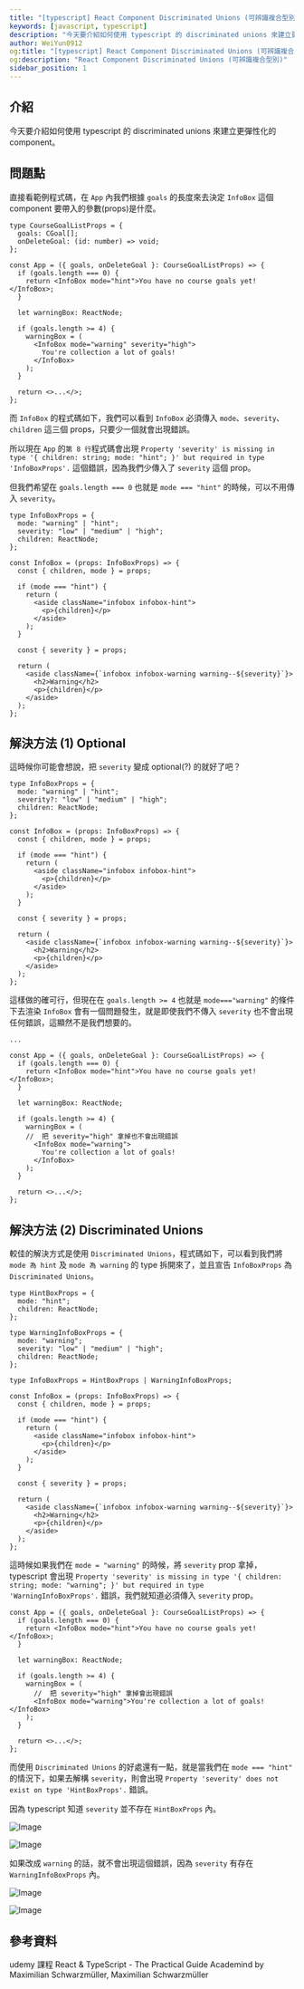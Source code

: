 ```yaml
---
title: "[typescript] React Component Discriminated Unions (可辨識複合型別)"
keywords: [javascript, typescript]
description: "今天要介紹如何使用 typescript 的 discriminated unions 來建立更彈性化的 component。"
author: WeiYun0912
og:title: "[typescript] React Component Discriminated Unions (可辨識複合型別)"
og:description: "React Component Discriminated Unions (可辨識複合型別)"
sidebar_position: 1
---
```


## 介紹

今天要介紹如何使用 typescript 的 discriminated unions 來建立更彈性化的 component。

## 問題點

直接看範例程式碼，在 `App` 內我們根據 `goals` 的長度來去決定 `InfoBox` 這個 component 要帶入的參數(props)是什麼。

```tsx title='App.tsx' showLineNumbers {8,15}
type CourseGoalListProps = {
  goals: CGoal[];
  onDeleteGoal: (id: number) => void;
};

const App = ({ goals, onDeleteGoal }: CourseGoalListProps) => {
  if (goals.length === 0) {
    return <InfoBox mode="hint">You have no course goals yet!</InfoBox>;
  }

  let warningBox: ReactNode;

  if (goals.length >= 4) {
    warningBox = (
      <InfoBox mode="warning" severity="high">
        You're collection a lot of goals!
      </InfoBox>
    );
  }

  return <>...</>;
};
```

而 `InfoBox` 的程式碼如下，我們可以看到 `InfoBox` 必須傳入 `mode`、`severity`、`children` 這三個 props，只要少一個就會出現錯誤。

所以現在 `App` 的`第 8 行`程式碼會出現 `Property 'severity' is missing in type '{ children: string; mode: "hint"; }' but required in type 'InfoBoxProps'.` 這個錯誤，因為我們少傳入了 `severity` 這個 prop。

但我們希望在 `goals.length === 0` 也就是 `mode === "hint"` 的時候，可以不用傳入 `severity`。

```tsx title='InfoBox.tsx' showLineNumbers
type InfoBoxProps = {
  mode: "warning" | "hint";
  severity: "low" | "medium" | "high";
  children: ReactNode;
};

const InfoBox = (props: InfoBoxProps) => {
  const { children, mode } = props;

  if (mode === "hint") {
    return (
      <aside className="infobox infobox-hint">
        <p>{children}</p>
      </aside>
    );
  }

  const { severity } = props;

  return (
    <aside className={`infobox infobox-warning warning--${severity}`}>
      <h2>Warning</h2>
      <p>{children}</p>
    </aside>
  );
};
```

## 解決方法 (1) Optional

這時候你可能會想說，把 `severity` 變成 optional(?) 的就好了吧？

```tsx title='InfoBox.tsx' showLineNumbers {3}
type InfoBoxProps = {
  mode: "warning" | "hint";
  severity?: "low" | "medium" | "high";
  children: ReactNode;
};

const InfoBox = (props: InfoBoxProps) => {
  const { children, mode } = props;

  if (mode === "hint") {
    return (
      <aside className="infobox infobox-hint">
        <p>{children}</p>
      </aside>
    );
  }

  const { severity } = props;

  return (
    <aside className={`infobox infobox-warning warning--${severity}`}>
      <h2>Warning</h2>
      <p>{children}</p>
    </aside>
  );
};
```

這樣做的確可行，但現在在 `goals.length >= 4` 也就是 `mode==="warning"` 的條件下去渲染 `InfoBox` 會有一個問題發生，就是即使我們不傳入 `severity` 也不會出現任何錯誤，這顯然不是我們想要的。

```tsx title='App.tsx' showLineNumbers {12,13}
...

const App = ({ goals, onDeleteGoal }: CourseGoalListProps) => {
  if (goals.length === 0) {
    return <InfoBox mode="hint">You have no course goals yet!</InfoBox>;
  }

  let warningBox: ReactNode;

  if (goals.length >= 4) {
    warningBox = (
    //  把 severity="high" 拿掉也不會出現錯誤
      <InfoBox mode="warning">
        You're collection a lot of goals!
      </InfoBox>
    );
  }

  return <>...</>;
};
```

## 解決方法 (2) Discriminated Unions

較佳的解決方式是使用 `Discriminated Unions`，程式碼如下，可以看到我們將 `mode 為 hint` 及 `mode 為 warning` 的 type 拆開來了，並且宣告 `InfoBoxProps` 為 `Discriminated Unions`。

```tsx title='InfoBox.tsx' showLineNumbers
type HintBoxProps = {
  mode: "hint";
  children: ReactNode;
};

type WarningInfoBoxProps = {
  mode: "warning";
  severity: "low" | "medium" | "high";
  children: ReactNode;
};

type InfoBoxProps = HintBoxProps | WarningInfoBoxProps;

const InfoBox = (props: InfoBoxProps) => {
  const { children, mode } = props;

  if (mode === "hint") {
    return (
      <aside className="infobox infobox-hint">
        <p>{children}</p>
      </aside>
    );
  }

  const { severity } = props;

  return (
    <aside className={`infobox infobox-warning warning--${severity}`}>
      <h2>Warning</h2>
      <p>{children}</p>
    </aside>
  );
};
```

這時候如果我們在 `mode = "warning"` 的時候，將 `severity` prop 拿掉，typescript 會出現 `Property 'severity' is missing in type '{ children: string; mode: "warning"; }' but required in type 'WarningInfoBoxProps'.` 錯誤，我們就知道必須傳入 `severity` prop。

```tsx title='App.tsx' showLineNumbers
const App = ({ goals, onDeleteGoal }: CourseGoalListProps) => {
  if (goals.length === 0) {
    return <InfoBox mode="hint">You have no course goals yet!</InfoBox>;
  }

  let warningBox: ReactNode;

  if (goals.length >= 4) {
    warningBox = (
      //  把 severity="high" 拿掉會出現錯誤
      <InfoBox mode="warning">You're collection a lot of goals!</InfoBox>
    );
  }

  return <>...</>;
};
```

而使用 `Discriminated Unions` 的好處還有一點，就是當我們在 `mode === "hint"` 的情況下，如果去解構 `severity`，則會出現 `Property 'severity' does not exist on type 'HintBoxProps'.` 錯誤。

因為 typescript 知道 `severity` 並不存在 `HintBoxProps` 內。

![Image](https://i.imgur.com/DqAZ9kz.png)

![Image](https://i.imgur.com/VPIU4JO.png)

如果改成 `warning` 的話，就不會出現這個錯誤，因為 `severity` 有存在 `WarningInfoBoxProps` 內。

![Image](https://i.imgur.com/00n36mF.png)

![Image](https://i.imgur.com/f7Bf3IY.png)

## 參考資料

udemy 課程 React & TypeScript - The Practical Guide Academind by Maximilian Schwarzmüller, Maximilian Schwarzmüller
